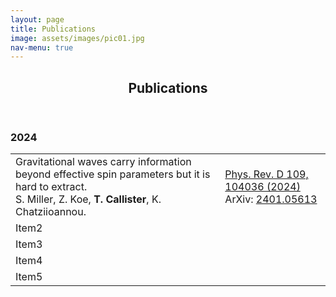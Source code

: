 ```yaml
---
layout: page
title: Publications
image: assets/images/pic01.jpg
nav-menu: true
---
```


<!-- Main -->
<div id="main" class="alt">

<!-- One -->
<section id="one">
	<div class="inner">
		<header class="major">
			<h1>Publications</h1>
		</header>

<!-- Content -->

<!-- Table -->

<h3>2024</h3>

<div class="table-wrapper">
    <table>
        <tbody>
            <tr>
                <td>
                    Gravitational waves carry information beyond effective spin parameters but it is hard to extract.<br>
                    S. Miller, Z. Koe, <b>T. Callister</b>, K. Chatziioannou. 
                </td>
                <td>
                    <a href="https://journals.aps.org/prd/abstract/10.1103/PhysRevD.109.104036">Phys. Rev. D 109, 104036 (2024)</a><br>
                    ArXiv: <a href="https://arxiv.org/abs/2401.05613">2401.05613</a>
                </td>
            </tr>
            <tr>
                <td>Item2</td>
            </tr>
            <tr>
                <td>Item3</td>
            </tr>
            <tr>
                <td>Item4</td>
            </tr>
            <tr>
                <td>Item5</td>
            </tr>
        </tbody>
    </table>
</div>


</div>

</section>

</div>

